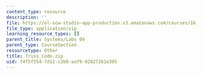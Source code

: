 ```yaml
---
content_type: resource
description: ''
file: https://ol-ocw-studio-app-production.s3.amazonaws.com/courses/16-01-unified-engineering-i-ii-iii-iv-fall-2005-spring-2006/f4f5f5547d12c2b0aaf9928272b1e305_Truss_Code.zip
file_type: application/zip
learning_resource_types: []
parent_title: Systems/Labs 04
parent_type: CourseSection
resourcetype: Other
title: Truss_Code.zip
uid: f4f5f554-7d12-c2b0-aaf9-928272b1e305
---
```


